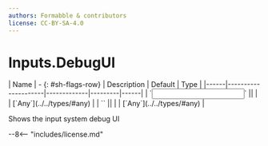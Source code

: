 ```yaml
---
authors: Formabble & contributors
license: CC-BY-SA-4.0
---
```



# Inputs.DebugUI

<div class="sh-parameters" markdown="1">
| Name | - {: #sh-flags-row} | Description | Default | Type |
|------|---------------------|-------------|---------|------|
| `<input>` || | | [`Any`](../../types/#any) |
| `<output>` || | | [`Any`](../../types/#any) |

</div>

Shows the input system debug UI

--8<-- "includes/license.md"

